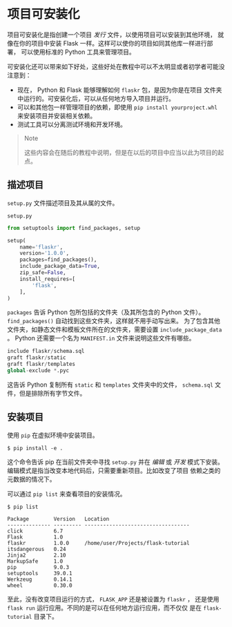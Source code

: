 # 项目可安装化

项目可安装化是指创建一个项目 *发行* 文件，以使用项目可以安装到其他环境， 就像在你的项目中安装 Flask 一样。这样可以使你的项目如同其他库一样进行部署， 可以使用标准的 Python 工具来管理项目。

可安装化还可以带来如下好处，这些好处在教程中可以不太明显或者初学者可能没 注意到：

- 现在， Python 和 Flask 能够理解如何 `flaskr` 包，是因为你是在项目 文件夹中运行的。可安装化后，可以从任何地方导入项目并运行。
- 可以和其他包一样管理项目的依赖，即使用 `pip install yourproject.whl` 来安装项目并安装相关依赖。
- 测试工具可以分离测试环境和开发环境。

> Note
>
> 这些内容会在随后的教程中说明，但是在以后的项目中应当以此为项目的起点。

## 描述项目

`setup.py` 文件描述项目及其从属的文件。

`setup.py`

```python
from setuptools import find_packages, setup

setup(
    name='flaskr',
    version='1.0.0',
    packages=find_packages(),
    include_package_data=True,
    zip_safe=False,
    install_requires=[
        'flask',
    ],
)
```

`packages` 告诉 Python 包所包括的文件夹（及其所包含的 Python 文件）。 `find_packages()` 自动找到这些文件夹，这样就不用手动写出来。 为了包含其他文件夹，如静态文件和模板文件所在的文件夹，需要设置 `include_package_data` 。 Python 还需要一个名为 `MANIFEST.in` 文件来说明这些文件有哪些。

```python
include flaskr/schema.sql
graft flaskr/static
graft flaskr/templates
global-exclude *.pyc
```

这告诉 Python 复制所有 `static` 和 `templates` 文件夹中的文件， `schema.sql` 文件，但是排除所有字节文件。

## 安装项目

使用 `pip` 在虚拟环境中安装项目。

```
$ pip install -e .
```

这个命令告诉 pip 在当前文件夹中寻找 `setup.py` 并在 *编辑* 或 *开发* 模式下安装。编辑模式是指当改变本地代码后，只需要重新项目。比如改变了项目 依赖之类的元数据的情况下。

可以通过 `pip list` 来查看项目的安装情况。

```shell
$ pip list

Package        Version   Location
-------------- --------- ----------------------------------
click          6.7
Flask          1.0
flaskr         1.0.0     /home/user/Projects/flask-tutorial
itsdangerous   0.24
Jinja2         2.10
MarkupSafe     1.0
pip            9.0.3
setuptools     39.0.1
Werkzeug       0.14.1
wheel          0.30.0
```

至此，没有改变项目运行的方式， `FLASK_APP` 还是被设置为 `flaskr` ， 还是使用 `flask run` 运行应用。不同的是可以在任何地方运行应用，而不仅仅 是在 `flask-tutorial` 目录下。